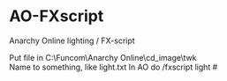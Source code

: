 # AO-FXscript
Anarchy Online lighting / FX-script


Put file in C:\Funcom\Anarchy Online\cd_image\twk\
Name to something, like light.txt
In AO do /fxscript light #
